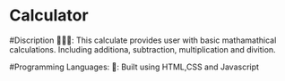 # Calculator
#Discription
👩🏽‍💻: This calculate provides user with basic mathamathical calculations.
Including additiona, subtraction, multiplication and divition. 

#Programming Languages: 
📌: Built using HTML,CSS and Javascript

